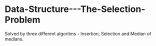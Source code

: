# Data-Structure---The-Selection-Problem
Solved by three different algoritms - Insertion, Selection and Median of medians.
